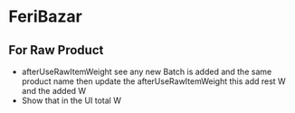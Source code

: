 # FeriBazar

## For Raw Product

- afterUseRawItemWeight see any new Batch is added and the same product name then update the afterUseRawItemWeight this add rest W and the added W
- Show that in the UI total W
